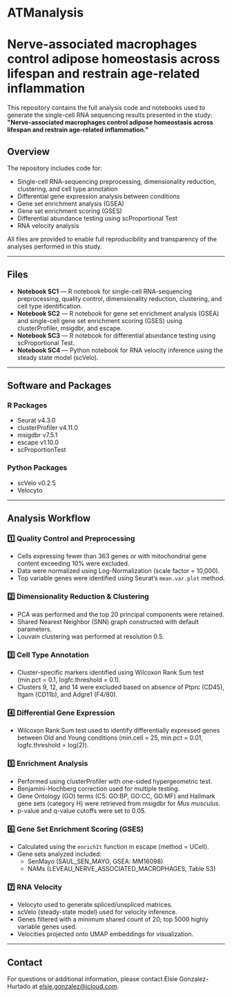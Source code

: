 # ATManalysis
# Nerve-associated macrophages control adipose homeostasis across lifespan and restrain age-related inflammation

This repository contains the full analysis code and notebooks used to generate the single-cell RNA sequencing results presented in the study:  
**"Nerve-associated macrophages control adipose homeostasis across lifespan and restrain age-related inflammation."**

## Overview

The repository includes code for:

- Single-cell RNA-sequencing preprocessing, dimensionality reduction, clustering, and cell type annotation
- Differential gene expression analysis between conditions
- Gene set enrichment analysis (GSEA)
- Gene set enrichment scoring (GSES)
- Differential abundance testing using scProportional Test
- RNA velocity analysis

All files are provided to enable full reproducibility and transparency of the analyses performed in this study.

---

## Files

- **Notebook SC1** — R notebook for single-cell RNA-sequencing preprocessing, quality control, dimensionality reduction, clustering, and cell type identification.
- **Notebook SC2** — R notebook for gene set enrichment analysis (GSEA) and single-cell gene set enrichment scoring (GSES) using clusterProfiler, msigdbr, and escape.
- **Notebook SC3** — R notebook for differential abundance testing using scProportional Test.
- **Notebook SC4** — Python notebook for RNA velocity inference using the steady state model (scVelo).

---

## Software and Packages

### R Packages
- Seurat v4.3.0
- clusterProfiler v4.11.0
- msigdbr v7.5.1
- escape v1.10.0
- scProportionTest

### Python Packages
- scVelo v0.2.5
- Velocyto

---

## Analysis Workflow

### 1️⃣ Quality Control and Preprocessing
- Cells expressing fewer than 363 genes or with mitochondrial gene content exceeding 10% were excluded.
- Data were normalized using Log-Normalization (scale factor = 10,000).
- Top variable genes were identified using Seurat’s `mean.var.plot` method.

### 2️⃣ Dimensionality Reduction & Clustering
- PCA was performed and the top 20 principal components were retained.
- Shared Nearest Neighbor (SNN) graph constructed with default parameters.
- Louvain clustering was performed at resolution 0.5.

### 3️⃣ Cell Type Annotation
- Cluster-specific markers identified using Wilcoxon Rank Sum test (min.pct = 0.1, logfc.threshold = 0.1).
- Clusters 9, 12, and 14 were excluded based on absence of Ptprc (CD45), Itgam (CD11b), and Adgre1 (F4/80).

### 4️⃣ Differential Gene Expression
- Wilcoxon Rank Sum test used to identify differentially expressed genes between Old and Young conditions (min.cell = 25, min.pct = 0.01, logfc.threshold = log(2)).

### 5️⃣ Enrichment Analysis
- Performed using clusterProfiler with one-sided hypergeometric test.
- Benjamini-Hochberg correction used for multiple testing.
- Gene Ontology (GO) terms (C5: GO:BP, GO:CC, GO:MF) and Hallmark gene sets (category H) were retrieved from msigdbr for *Mus musculus*.
- p-value and q-value cutoffs were set to 0.05.

### 6️⃣ Gene Set Enrichment Scoring (GSES)
- Calculated using the `enrichIt` function in escape (method = UCell).
- Gene sets analyzed included:
  - SenMayo (SAUL_SEN_MAYO, GSEA: MM16098)
  - NAMs (LEVEAU_NERVE_ASSOCIATED_MACROPHAGES, Table S3)

### 7️⃣ RNA Velocity
- Velocyto used to generate spliced/unspliced matrices.
- scVelo (steady-state model) used for velocity inference.
- Genes filtered with a minimum shared count of 20; top 5000 highly variable genes used.
- Velocities projected onto UMAP embeddings for visualization.

---

## Contact

For questions or additional information, please contact Elsie Gonzalez-Hurtado at elsie.gonzalez@icloud.com.
